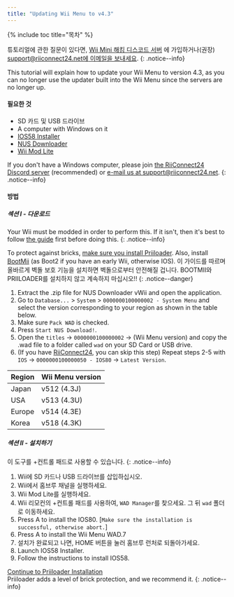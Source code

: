 ```yaml
---
title: "Updating Wii Menu to v4.3"
---
```


{% include toc title="목차" %}

튜토리얼에 관한 질문이 있다면, [Wii Mini 해킹 디스코드 서버](https://discord.gg/rc24) 에 가입하거나(권장) [support@riiconnect24.net에 이메일을 보내세요](mailto:support@riiconnect24.net).
{: .notice--info}

This tutorial will explain how to update your Wii Menu to version 4.3, as you can no longer use the updater built into the Wii Menu since the servers are no longer up.

#### 필요한 것
* SD 카드 및 USB 드라이브
* A computer with Windows on it
* [IOS58 Installer](https://oscwii.org/library/app/ios58-installer)
* [NUS Downloader](https://github.com/WiiDatabase/nusdownloader/releases/latest)
* [Wii Mod Lite](https://oscwii.org/library/app/WiiModLite)

If you don't have a Windows computer, please join [the RiiConnect24 Discord server](https://discord.gg/rc24) (recommended) or [e-mail us at support@riiconnect24.net](mailto:support@riiconnect24.net).
{: .notice--info}

#### 방법

##### 섹션 I - 다운로드

Your Wii must be modded in order to perform this. If it isn't, then it's best to follow [the guide](get-started) first before doing this.
{: .notice--info}

To protect against bricks, [make sure you install Priiloader](priiloader). Also, install [BootMii](bootmii) (as Boot2 if you have an early Wii, otherwise IOS). 이 가이드를 따르며 올바르게 벽돌 보호 기능을 설치하면 벽돌으로부터 안전해질 겁니다. BOOTMII와 PRIILOADER를 설치하지 않고 계속하지 마십시오!!
{: .notice--danger}

1. Extract the .zip file for NUS Downloader vWii and open the application.
2. Go to `Database...` > `System` > `0000000100000002 - System Menu` and select the version corresponding to your region as shown in the table below.
3. Make sure `Pack WAD` is checked.
4. Press `Start NUS Download!`.
5. Open the `titles` -> `0000000100000002` -> (Wii Menu version) and copy the .wad file to a folder called `wad` on your SD Card or USB drive.
6. (If you have [RiiConnect24](riiconnect24), you can skip this step) Repeat steps 2-5 with `IOS` -> `0000000100000050 - IOS80` -> `Latest Version`.

| Region | Wii Menu version |
| ------ | ---------------- |
| Japan  | v512 (4.3J)      |
| USA    | v513 (4.3U)      |
| Europe | v514 (4.3E)      |
| Korea  | v518 (4.3K)      |

##### 섹션 II - 설치하기

이 도구를 +컨트롤 패드로 사용할 수 있습니다.
{: .notice--info}

1. Wii에 SD 카드나 USB 드라이브를 삽입하십시오.
2. Wii에서 홈브루 채널을 실행하세요.
3. Wii Mod Lite를 실행하세요.
4. Wii 리모컨의 +컨트롤 패드를 사용하여, `WAD Manager`를 찾으세요. 그 뒤 `wad` 폴더로 이동하세요.
5. Press A to install the IOS80. [`Make sure the installation is successful, otherwise abort.`]
6. Press A to install the Wii Menu WAD.7
7. 설치가 완료되고 나면, HOME 버튼을 눌러 홈브루 런처로 되돌아가세요.
8. Launch IOS58 Installer.
9. Follow the instructions to install IOS58.

[Continue to Priiloader Installation](priiloader)<br> Priiloader adds a level of brick protection, and we recommend it.
{: .notice--info}
